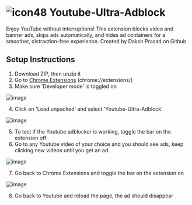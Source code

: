 # ![icon48](https://github.com/user-attachments/assets/fed665b6-72ee-4986-9926-f4231290805d) Youtube-Ultra-Adblock
Enjoy YouTube without interruptions! This  extension blocks video and banner ads, skips ads automatically, and hides ad containers for a smoother, distraction-free experience. Created by Daksh Prasad on Github

## Setup Instructions
1. Download ZIP, then unzip it
2. Go to [Chrome Extensions](chrome://extensions/) (chrome://extensions/)
3. Make sure 'Developer mode' is toggled on

![image](https://github.com/user-attachments/assets/ce5814d1-8684-4f75-8b48-c3877876d647)

4. Click on 'Load unpacked' and select 'Youtube-Ultra-Adblock'

![image](https://github.com/user-attachments/assets/08f10b8f-2bfc-405d-8a23-684617064443)

5. To test if the Youtube adblocker is working, toggle the bar on the extension off
6. Go to any Youtube video of your choice and you should see ads, keep clicking new videos until you get an ad

![image](https://github.com/user-attachments/assets/bb6e83a1-96b0-4fa0-8870-d6a756f7be74)

7. Go back to Chrome Extensions and toggle the bar on the extension on

![image](https://github.com/user-attachments/assets/6fc8f26b-7d2e-4929-82f4-4f96505f8ccf)

8. Go back to Youtube and reload the page, the ad should disappear
